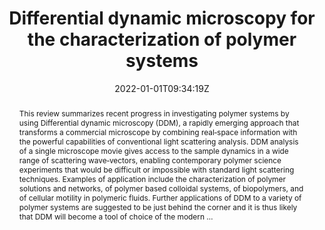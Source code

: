 ---
title: "Differential dynamic microscopy for the characterization of polymer systems"
authors:
- admin
- Fabio Giavazzi
- Matthew E. Helgeson

author_notes:
- "Corresponding author"
- ""
- ""
date: "2022-01-01T09:34:19Z"
doi: "10.1002/pol.20210217"

# Schedule page publish date (NOT publication's date).
publishDate: "2024-04-15T00:00:00Z"

# Publication type.
# Legend: 0 = Uncategorized; 1 = Conference paper; 2 = Journal article;
# 3 = Preprint / Working Paper; 4 = Report; 5 = Book; 6 = Book section;
# 7 = Thesis; 8 = Patent
publication_types: ["article-journal"]

# Publication name and optional abbreviated publication name.
publication: "*Journal of Polymer Science* **60**, 1079-1089"
publication_short: "*J. Polym. Sci.* **60**, 1079-1089"

abstract: "This review summarizes recent progress in investigating polymer systems by using Differential dynamic microscopy (DDM), a rapidly emerging approach that transforms a commercial microscope by combining real‐space information with the powerful capabilities of conventional light scattering analysis. DDM analysis of a single microscope movie gives access to the sample dynamics in a wide range of scattering wave‐vectors, enabling contemporary polymer science experiments that would be difficult or impossible with standard light scattering techniques. Examples of application include the characterization of polymer solutions and networks, of polymer based colloidal systems, of biopolymers, and of cellular motility in polymeric fluids. Further applications of DDM to a variety of polymer systems are suggested to be just behind the corner and it is thus likely that DDM will become a tool of choice of the modern …"

# Summary. An optional shortened abstract.
summary:

tags:
#- tag1
#- tag2
featured: false

links:
#- name: Link
#  url: "link..."
#url_pdf: ''
#url_code: ''
#url_dataset: ''
#url_poster: ''
#url_project: ''
#url_slides: ''
#url_source: ''
#url_video: ''

# Featured image
# To use, add an image named `featured.jpg/png` to your page's folder. 
image:
  caption: 'Image credit: [Wiley](https://onlinelibrary.wiley.com/cms/asset/c9e299e8-2be4-435d-bcdd-6732bdcbc293/pola30042-toc-0001-m.jpg)'
  focal_point: ""
  preview_only: false

# Associated Projects (optional).
#   Associate this publication with one or more of your projects.
#   Simply enter your project's folder or file name without extension.
#   E.g. `internal-project` references `content/project/internal-project/index.md`.
#   Otherwise, set `projects: []`.
projects: []

# Slides (optional).
#   Associate this publication with Markdown slides.
#   Simply enter your slide deck's filename without extension.
#   E.g. `slides: "example"` references `content/slides/example/index.md`.
#   Otherwise, set `slides: ""`.
slides:

# Comments (optional).
#   Enable comments in the page.
commentable: false
---